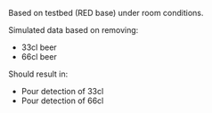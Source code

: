Based on testbed (RED base) under room conditions.

Simulated data based on removing:
* 33cl beer
* 66cl beer

Should result in:
* Pour detection of 33cl
* Pour detection of 66cl
